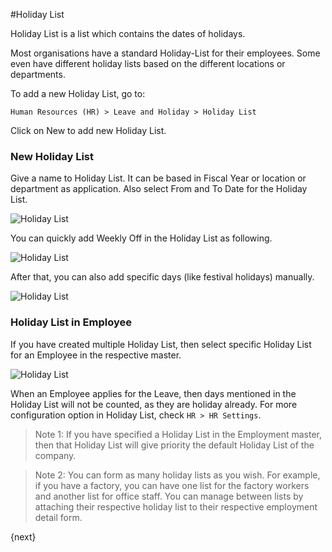 #Holiday List

Holiday List is a list which contains the dates of holidays.

Most organisations have a standard Holiday-List for their employees. Some even have different holiday lists based on the different locations or departments.

To add a new Holiday List, go to:

`Human Resources (HR) > Leave and Holiday > Holiday List`

Click on New to add new Holiday List.
  
### New Holiday List

Give a name to Holiday List. It can be based in Fiscal Year or location or department as application. Also select From and To Date for the Holiday List.

<img class="screenshot" alt="Holiday List" src="{{docs_base_url}}/assets/img/human-resources/holiday-list-1.png"> 

You can quickly add Weekly Off in the Holiday List as following.

<img class="screenshot" alt="Holiday List" src="{{docs_base_url}}/assets/img/human-resources/holiday-list-2.gif"> 

After that, you can also add specific days (like festival holidays) manually.

<img class="screenshot" alt="Holiday List" src="{{docs_base_url}}/assets/img/human-resources/holiday-list-3.png"> 

  
### Holiday List in Employee

If you have created multiple Holiday List, then select specific Holiday List for an Employee in the respective master.

<img class="screenshot" alt="Holiday List" src="{{docs_base_url}}/assets/img/human-resources/holiday-list-4.png"> 

When an Employee applies for the Leave, then days mentioned in the Holiday List will not be counted, as they are holiday already. For more configuration option in Holiday List, check `HR > HR Settings`.

> Note 1: If you have specified a Holiday List in the Employment master, then that Holiday List will give priority the default Holiday List of the company.

> Note 2: You can form as many holiday lists as you wish. For example, if you have a factory, you can have one list for the factory workers and another list for office staff. You can manage between lists by attaching their respective holiday list to their respective employment detail form.

{next}
